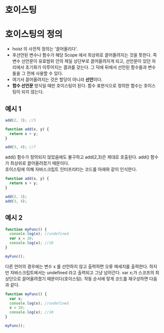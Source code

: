 # 호이스팅

# 호이스팅의 정의

- hoist 의 사전적 정의는 '끌어올리다'.
- 후선언된 변수나 함수가 해당 Scope 에서 최상위로 끌어올려지는 것을 뜻한다. 즉 변수 선언문이 유효범위 안의 제일 상단부로 끌어올려지게 되고, 선언문이 있던 자리에서 초기화가 이루어지는 결과를 갖는다. 그 덕에 뒤에서 선언된 함수들과 변수들을 그 전에 사용할 수 있다.
- 여기서 끌어올려지는 것은 할당이 아니라 **선언**이다.
- **함수 선언문** 방식일 때만 호이스팅이 된다. 함수 표현식으로 정의한 함수는 호이스팅이 되지 않는다.

## 예시 1

```javascript
add(2, 3); //5

function add(x, y) {
  return x + y;
}

add(3, 4); //7
```

add() 함수가 정의되지 않았음에도 불구하고 add(2,3)은 제대로 호출된다. add() 함수가 최상위로 끌어올려졌기 때문이다.  
호이스팅에 의해 자바스크립트 인터프리터는 코드를 아래와 같이 인식한다.

```javascript
function add(x, y) {
  return x + y;
}

add(2, 3);
add(3, 4);
```

## 예시 2

```javascript
function myFunc() {
  console.log(x); //undefined
  var x = 10;
  console.log(x); //10
}

myFunc();
```

다른 언어의 경우에는 변수 x 를 선언하지 않고 출력하면 오류 메세지를 출력한다.
하지만 자바스크립트에서는 undefined 라고 출력되고 그냥 넘어간다. var x;가 스코프의 최상단으로 끌어올려졌기 때문이다(호이스팅).
작동 순서에 맞게 코드를 재구성하면 다음과 같다.

```javascript
function myFunc() {
  var x;
  console.log(x); //undefined
  x = 10;
  console.log(x); //10
}

myFunc();
```
